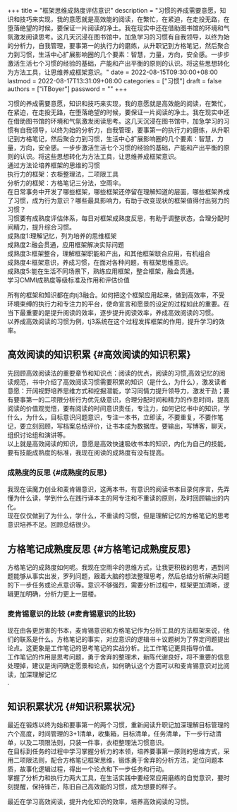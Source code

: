 +++
title = "框架思维成熟度评估意识"
description = "习惯的养成需要意愿，知识和技巧来实现，我的意愿就是高效能的阅读，在繁忙，在紧迫，在走投无路，在堕落绝望的时候，要保证一片阅读的净土。我在现实中还在借助图书馆的环境和气氛激发阅读思考。这几天沉浸在图书馆中，加急学习的习惯有自我领导，以终为始的分析力，自我管理，要事第一的执行力的磨练，从升职记到方格笔记，然后聚合力到习惯，生活中心扩展影响圈的几个要素：智慧，力量，方向，安全感。一步步激活生活七个习惯的经验的基础，产能和产出平衡的原则的认识。将这些思想转化为方法工具，让思维养成框架意识。"
date = 2022-08-15T09:30:00+08:00
lastmod = 2022-08-17T13:31:09+08:00
categories = ["习惯"]
draft = false
authors = ["iTBoyer"]
password = ""
+++

习惯的养成需要意愿，知识和技巧来实现，我的意愿就是高效能的阅读，在繁忙，在紧迫，在走投无路，在堕落绝望的时候，要保证一片阅读的净土。我在现实中还在借助图书馆的环境和气氛激发阅读思考。这几天沉浸在图书馆中，加急学习的习惯有自我领导，以终为始的分析力，自我管理，要事第一的执行力的磨练，从升职记到方格笔记，然后聚合力到习惯，生活中心扩展影响圈的几个要素：智慧，力量，方向，安全感。一步步激活生活七个习惯的经验的基础，产能和产出平衡的原则的认识。将这些思想转化为方法工具，让思维养成框架意识。 <br/>
通过方法论培养框架的思维的习惯 <br/>
执行力的框架：衣柜整理法，二项限工具 <br/>
分析力的框架：方格笔记三分法，空雨伞。 <br/>
在日常事务中开发了哪些框架，哪些框架还停留在理解知道的层面，哪些框架养成了习惯，成为行为意识？哪些最具影响力，有助于改变现状的框架值得付出努力的习惯？ <br/>
习惯要有成熟度评估体系，每日对框架成熟度反思，有助于调整状态，合理分配时间精力，提升综合习惯。 <br/>
成熟度1:理解记忆，列为培养的思维框架 <br/>
成熟度2:融会贯通，应用框架解决实际问题 <br/>
成熟度3:框架整合，理解框架职能和产出，和其他框架联合应用，有机组合 <br/>
成熟度4:框架意识，养成习惯，在面对各种问题，有框架思维意识。 <br/>
成熟度5:能在生活不同场景下，熟练应用框架，整合框架，融会贯通。 <br/>
学习CMMI成熟度等级标准及作用和评估价值 <br/>

所有的框架和知识都在向tj3融合。如何把这个框架应用起来，做到高效率，不受环境束缚的执行力和专注力的平台，使命宣言和愿景的设定的过程如此的重要。在当下最重要的是提升阅读的效率，逐步提升阅读效率，养成高效阅读的习惯。 <br/>
以养成高效阅读的习惯为例，tj3系统在这个过程发挥框架的作用，提升学习的效率。 <br/>


## 高效阅读的知识积累 {#高效阅读的知识积累}

先回顾高效阅读法的重要章节和知识点：阅读的优点，阅读的习惯,高效记忆的阅读规范，书中介绍了高效阅读习惯需要积累的知识（是什么，为什么），激发读者意愿：开阔视野培养思维方式和挖掘潜能，学习同情力提升领导力，激发干劲；要有要事第一的二项限分析行为优先级意识，合理分配时间和精力的作息时间，提高阅读的价值观觉悟，要有阅读的时间意识责任，专注力，如何记忆书中的知识，学什么，为什么，目标意识问题意识，专注一本书，立即读，不要重复，不要作笔记，要立刻回顾，写档案总结评价，让书本成为数据库。要输出，写博客，聊天，组织讨论组和演讲等。 <br/>
以上就是高效阅读的知识，意愿是高效快速吸收书本的知识，内化为自己的技能，要有技能成熟度的标准，我现在阅读的成熟度有没有提高。 <br/>


### 成熟度的反思 {#成熟度的反思}

我现在读魔力创业和麦肯锡意识，这两本书，有意识的阅读书本目录何序言，先弄懂为什么读，学到什么在践行译本主的阿专注和不重读的原则，及时回顾输出的内化。 <br/>
现在仅仅做到了为什么，学什么，不重读的习惯，但是理解记忆的方格笔记的思考意识培养不足。回顾总结很少。 <br/>


## 方格笔记成熟度反思 {#方格笔记成熟度反思}

方格笔记的成熟度如何呢。我现在空雨伞的思维方式，让我更积极的思考，遇到问题能够从事实出发，罗列问题，跟着大脑的想法整理思考，然后总结分析解决问题的下一步任务或论点意识等。意识不够强烈，需要分析过程中，框架更加清晰，逻辑更加明确，分析力更上一层楼。 <br/>


### 麦肯锡意识的比较 {#麦肯锡意识的比较}

现在由各更厉害的书本，麦肯锡意识和方格笔记作为分析工具的方法框架来说，他们的联系是什么。方格笔记的事实，对应意识的逻辑书＋议题树为了界定问题提出论点。这更象是工作笔记的思考笔记的实战分析。比工作笔记更具指导价值。 <br/>
工作笔记的作用是思考问题，勇于舍弃的整理术，新陈代谢良好，将不重要的信息处理掉，建议是询问确定愿景和论点，如何确认这个方面可以和麦肯锡意识对比阅读，加深理解记忆 <br/>
. <br/>


## 知识积累状况 {#知识积累状况}

最近在锻炼以终为始和要事第一的两个习惯，重新阅读升职记加深理解目标管理的六个高度，时间管理的3+1清单，收集箱，目标清单，任务清单，下一步行动清单，以及二项限法则，只装一件事，衣柜整理法习惯意识。 <br/>
在目标到任务的过程中学习掌握分析力的本领，培养要事第一原则的思维方式，采用二项限法则，配合方格笔记框架思维，锻炼勇于舍弃的分析方法，定位问题本质，故事化逻辑过程，得出一个论点和下一步任务和行动。 <br/>
掌握了分析力和执行力两大工具，在生活实践中要经常应用磨练的自觉意识，要时刻提醒，保持锋芒，陈旧自己高效能的习惯，成为想要的样子。 <br/>

最近在学习高效阅读，提升内化知识的效率，培养高效阅读的习惯。
